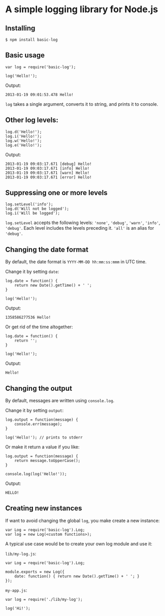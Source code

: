 # A simple logging library for Node.js

## Installing

	$ npm install basic-log

## Basic usage

	var log = require('basic-log');

	log('Hello!');

Output:

	2013-01-19 09:01:53.478 Hello!

`log` takes a single argument, converts it to string, and prints it to console.

## Other log levels:

	log.d('Hello!');
	log.i('Hello!');
	log.w('Hello!');
	log.e('Hello!');

Output:

	2013-01-19 09:03:17.671 [debug] Hello!
	2013-01-19 09:03:17.671 [info] Hello!
	2013-01-19 09:03:17.671 [warn] Hello!
	2013-01-19 09:03:17.671 [error] Hello!

## Suppressing one or more levels

	log.setLevel('info');
	log.d('Will not be logged');
	log.i('Will be logged');

`log.setLevel` accepts the following levels: `'none'`, `'debug'`, `'warn'`, `'info'`, `'debug'`.  Each level includes the levels preceding it.  `'all'` is an alias for `'debug'`.

## Changing the date format

By default, the date format is `YYYY-MM-DD hh:mm:ss:mmm` in UTC time.

Change it by setting `date`:

	log.date = function() {
		return new Date().getTime() + ' ';
	}

	log('Hello!');

Output:

	1358586277536 Hello!

Or get rid of the time altogether:

	log.date = function() {
		return '';
	}

	log('Hello!');

Output:

	Hello!

## Changing the output

By default, messages are written using `console.log`.

Change it by setting `output`:

	log.output = function(message) {
		console.err(message);
	}

	log('Hello!'); // prints to stderr

Or make it return a value if you like:

	log.output = function(message) {
		return message.toUpperCase();
	}

	console.log(log('Hello!'));

Output:

	HELLO!

## Creating new instances

If want to avoid changing the global `log`, you make create a new instance:

	var Log = require('basic-log').Log;
	var log = new Log(<custom functions>);

A typical use case would be to create your own log module and use it:

`lib/my-log.js`:

	var Log = require('basic-log').Log;

	module.exports = new Log({
		date: function() { return new Date().getTime() + ' '; }
	});


`my-app.js`:

	var log = require('./lib/my-log');

	log('Hi!');

